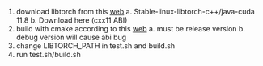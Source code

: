 1. download libtorch from this [web](https://pytorch.org/get-started/locally/)
    a. Stable-linux-libtorch-c++/java-cuda 11.8
    b. Download here (cxx11 ABI)
2. build with cmake according to this [web](https://pytorch.org/cppdocs/installing.html)
    a. must be release version
    b. debug version will cause abi bug
3. change LIBTORCH_PATH in test.sh and build.sh
4. run test.sh/build.sh